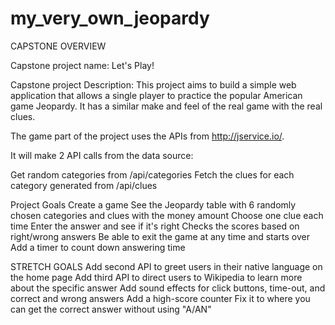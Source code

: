# my_very_own_jeopardy
CAPSTONE OVERVIEW

Capstone project name:
Let's Play!

Capstone project Description:
This project aims to build a simple web application that allows a single player to practice the popular American game Jeopardy. It has a similar make and feel of the real game with the real clues.

The game part of the project uses the APIs from http://jservice.io/.

It will make 2 API calls from the data source:

Get random categories from /api/categories
Fetch the clues for each category generated from /api/clues

Project Goals
Create a game
See the Jeopardy table with 6 randomly chosen categories and clues with the money amount
Choose one clue each time
Enter the answer and see if it's right
Checks the scores based on right/wrong answers
Be able to exit the game at any time and starts over
Add a timer to count down answering time

STRETCH GOALS
Add second API to greet users in their native language on the home page
Add third API to direct users to Wikipedia to learn more about the specific answer
Add sound effects for click buttons, time-out, and correct and wrong answers
Add a high-score counter 
Fix it to where you can get the correct answer without using "A/AN"